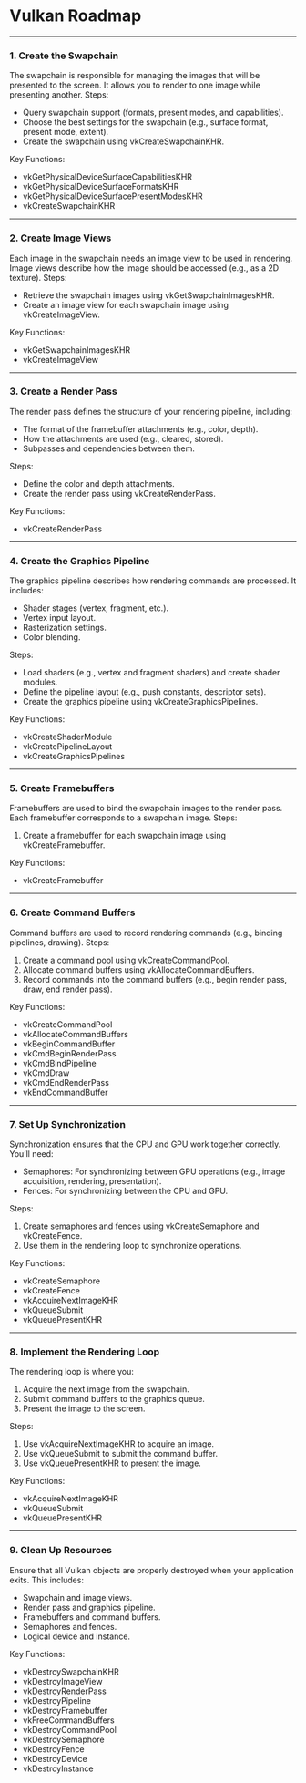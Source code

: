 # Vulkan Roadmap
___

### 1. Create the Swapchain

The swapchain is responsible for managing the images that will be presented to the screen. 
It allows you to render to one image while presenting another.
Steps:
* Query swapchain support (formats, present modes, and capabilities).
* Choose the best settings for the swapchain (e.g., surface format, present mode, extent).
* Create the swapchain using vkCreateSwapchainKHR.

Key Functions:
 * vkGetPhysicalDeviceSurfaceCapabilitiesKHR
 * vkGetPhysicalDeviceSurfaceFormatsKHR
 * vkGetPhysicalDeviceSurfacePresentModesKHR
 * vkCreateSwapchainKHR
___

### 2. Create Image Views

Each image in the swapchain needs an image view to be used in rendering. Image views describe how the image should be accessed (e.g., as a 2D texture).
Steps:
* Retrieve the swapchain images using vkGetSwapchainImagesKHR.
* Create an image view for each swapchain image using vkCreateImageView.

Key Functions:
* vkGetSwapchainImagesKHR
* vkCreateImageView
___

### 3. Create a Render Pass

The render pass defines the structure of your rendering pipeline, including:

* The format of the framebuffer attachments (e.g., color, depth).
* How the attachments are used (e.g., cleared, stored).
* Subpasses and dependencies between them.

Steps:
* Define the color and depth attachments.
* Create the render pass using vkCreateRenderPass.

Key Functions:
* vkCreateRenderPass
___
### 4. Create the Graphics Pipeline

The graphics pipeline describes how rendering commands are processed. It includes:
* Shader stages (vertex, fragment, etc.).
* Vertex input layout.
* Rasterization settings.
* Color blending.

Steps:
* Load shaders (e.g., vertex and fragment shaders) and create shader modules.
* Define the pipeline layout (e.g., push constants, descriptor sets).
* Create the graphics pipeline using vkCreateGraphicsPipelines.

Key Functions:
* vkCreateShaderModule
* vkCreatePipelineLayout
* vkCreateGraphicsPipelines
___
### 5. Create Framebuffers

Framebuffers are used to bind the swapchain images to the render pass. Each framebuffer corresponds to a swapchain image.
Steps:
1. Create a framebuffer for each swapchain image using vkCreateFramebuffer.

Key Functions:
* vkCreateFramebuffer
___
### 6. Create Command Buffers

Command buffers are used to record rendering commands (e.g., binding pipelines, drawing).
Steps:
1. Create a command pool using vkCreateCommandPool.
2. Allocate command buffers using vkAllocateCommandBuffers.
3. Record commands into the command buffers (e.g., begin render pass, draw, end render pass).

Key Functions:
* vkCreateCommandPool
* vkAllocateCommandBuffers
* vkBeginCommandBuffer
* vkCmdBeginRenderPass
* vkCmdBindPipeline
* vkCmdDraw
* vkCmdEndRenderPass
* vkEndCommandBuffer
___
### 7. Set Up Synchronization
Synchronization ensures that the CPU and GPU work together correctly. You’ll need:
* Semaphores: For synchronizing between GPU operations (e.g., image acquisition, rendering, presentation).
* Fences: For synchronizing between the CPU and GPU.

Steps: 
1. Create semaphores and fences using vkCreateSemaphore and vkCreateFence.
2. Use them in the rendering loop to synchronize operations.

Key Functions:
* vkCreateSemaphore
* vkCreateFence
* vkAcquireNextImageKHR
* vkQueueSubmit
* vkQueuePresentKHR
___
### 8. Implement the Rendering Loop

The rendering loop is where you:
1. Acquire the next image from the swapchain.
2. Submit command buffers to the graphics queue.
3. Present the image to the screen.

Steps:
1. Use vkAcquireNextImageKHR to acquire an image.
2. Use vkQueueSubmit to submit the command buffer.
3. Use vkQueuePresentKHR to present the image.

Key Functions:
* vkAcquireNextImageKHR
* vkQueueSubmit
* vkQueuePresentKHR
___
### 9. Clean Up Resources
Ensure that all Vulkan objects are properly destroyed when your application exits. This includes:
* Swapchain and image views.
* Render pass and graphics pipeline.
* Framebuffers and command buffers.
* Semaphores and fences.
* Logical device and instance.

Key Functions:
* vkDestroySwapchainKHR
* vkDestroyImageView
* vkDestroyRenderPass
* vkDestroyPipeline
* vkDestroyFramebuffer
* vkFreeCommandBuffers
* vkDestroyCommandPool
* vkDestroySemaphore
* vkDestroyFence
* vkDestroyDevice
* vkDestroyInstance
